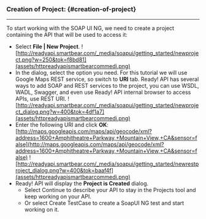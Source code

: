 ### **Creation of Project:** {#creation-of-project}

---

To start working with the SOAP UI NG, we need to create a project containing the API that will be used to access it:

* Select **File \| New Project**. ![http://readyapi.smartbear.com/_media/soapui/getting_started/newproject.png?w=250&tok=f8bd81](assets/httpreadyapismartbearcommedi.png)
* In the dialog, select the option you need. For this tutorial we will use Google Maps REST service, so switch to **URI** tab. Ready! API has several ways to add SOAP and REST services to the project, you can use WSDL, WADL, Swagger, and even use Ready! API internal browser to access APIs, use REST URI. ![http://readyapi.smartbear.com/_media/soapui/getting_started/newproject_dialog.png?w=400&tok=4df1a7](assets/httpreadyapismartbearcommedi.png)
* Enter the following URI and click **OK**: [http://maps.googleapis.com/maps/api/geocode/xml?address=1600+Amphitheatre+Parkway,+Mountain+View,+CA&sensor=false](http://maps.googleapis.com/maps/api/geocode/xml?address=1600+Amphitheatre+Parkway,+Mountain+View,+CA&sensor=false) ![http://readyapi.smartbear.com/_media/soapui/getting_started/newrestproject_dialog.png?w=400&tok=baaf4f](assets/httpreadyapismartbearcommedi.png)
* Ready! API will display the **Project is Created** dialog.
  * Select Continue to describe your API to stay in the Projects tool and keep working on your API.
  * Or select Create TestCase to create a SoapUI NG test and start working on it.



